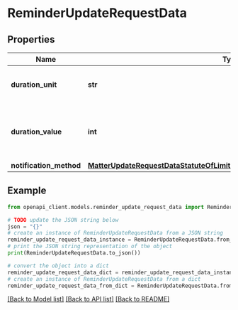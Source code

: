 # ReminderUpdateRequestData


## Properties

Name | Type | Description | Notes
------------ | ------------- | ------------- | -------------
**duration_unit** | **str** | Unit to measure the duration value in. | [optional] 
**duration_value** | **int** | Time measured in &#x60;duration_unit&#x60; to remind user before the subject. | [optional] 
**notification_method** | [**MatterUpdateRequestDataStatuteOfLimitationsRemindersInnerNotificationMethod**](MatterUpdateRequestDataStatuteOfLimitationsRemindersInnerNotificationMethod.md) |  | [optional] 

## Example

```python
from openapi_client.models.reminder_update_request_data import ReminderUpdateRequestData

# TODO update the JSON string below
json = "{}"
# create an instance of ReminderUpdateRequestData from a JSON string
reminder_update_request_data_instance = ReminderUpdateRequestData.from_json(json)
# print the JSON string representation of the object
print(ReminderUpdateRequestData.to_json())

# convert the object into a dict
reminder_update_request_data_dict = reminder_update_request_data_instance.to_dict()
# create an instance of ReminderUpdateRequestData from a dict
reminder_update_request_data_from_dict = ReminderUpdateRequestData.from_dict(reminder_update_request_data_dict)
```
[[Back to Model list]](../README.md#documentation-for-models) [[Back to API list]](../README.md#documentation-for-api-endpoints) [[Back to README]](../README.md)


